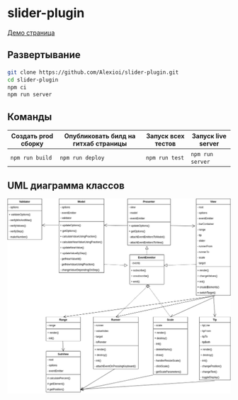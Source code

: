 # slider-plugin

[Демо страница](https://alexioi.github.io/slider-plugin/)

## Развертывание

```bash
git clone https://github.com/Alexioi/slider-plugin.git
cd slider-plugin
npm ci
npm run server
```

## Команды


|Создать prod сборку | Опубликовать билд на гитхаб страницы | Запуск всех тестов | Запуск live server|
|--------------------|--------------------------------------|--------------------|-------------------|
| `npm run build`    | `npm run deploy`                     | `npm run test`     | `npm run server`  |




## UML диаграмма классов

![Screenshot](UML/uml.png)
